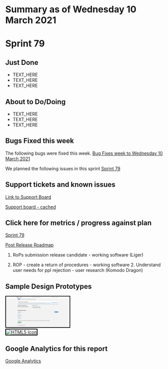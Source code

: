 # Summary as of Wednesday 10 March 2021 

# Sprint 79

## Just Done
* TEXT_HERE
* TEXT_HERE
* TEXT_HERE

## About to Do/Doing
* TEXT_HERE
* TEXT_HERE
* TEXT_HERE

## Bugs Fixed this week
The following bugs were fixed this week.
[Bug Fixes week to Wednesday 10 March 2021](graphs/bugs10032021.png)

We planned the following issues in this sprint 
[Sprint 79](graphs/sprint10032021.png)

## Support tickets and known issues
[Link to Support Board](https://collaboration.homeoffice.gov.uk/jira/secure/RapidBoard.jspa?rapidView=1717&selectedIssue=ASSB-253)

[Support board - cached](graphs/supportBoard10032021.png)

## Click here for metrics / progress against plan
[Sprint 79](graphs/progress10032021.png)

[Post Release Roadmap](graphs/roadmap10032021.png)

1. RoPs submission release candidate - working software (Liger)

1. ROP - create a return of procedures - working software 2. Understand user needs for ppl rejection - user research (Komodo Dragon)

## Sample Design Prototypes
<a href="graphs/proto1_10032021.png"><img src="graphs/proto1_10032021.png" alt="HTML5 Icon" width="200" style="border:2px solid black"></a>
<br>
<a href="graphs/proto2_10032021.png"><img src="graphs/proto2_10032021.png" alt="HTML5 Icon" width="200" style="border:2px solid black"></a>
<br>


## Google Analytics for this report
[Google Analytics](graphs/GA10032021.png)

